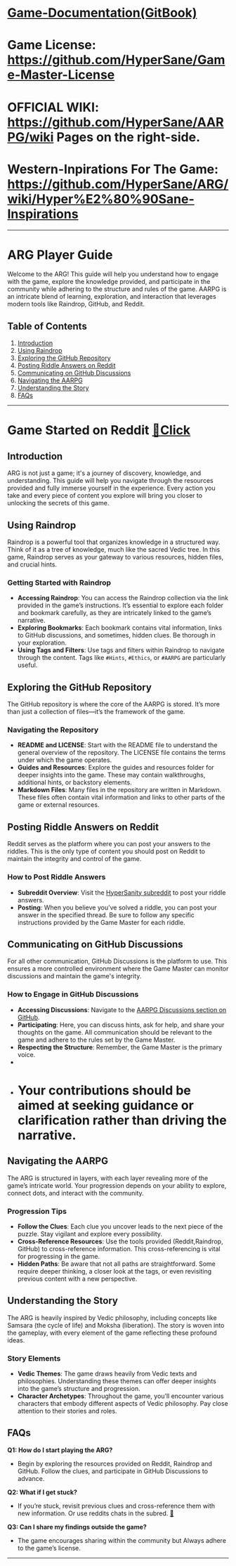 # [Game-Documentation(GitBook)](https://hypersanity.gitbook.io/hypersanity/)

# Game License: https://github.com/HyperSane/Game-Master-License

# OFFICIAL WIKI: https://github.com/HyperSane/AARPG/wiki Pages on the right-side.

# Western-Inpirations For The Game: https://github.com/HyperSane/ARG/wiki/Hyper%E2%80%90Sane-Inspirations
---

# ARG Player Guide

Welcome to the ARG! This guide will help you understand how to engage with the game, explore the knowledge provided, and participate in the community while adhering to the structure and rules of the game. AARPG is an intricate blend of learning, exploration, and interaction that leverages modern tools like Raindrop, GitHub, and Reddit.

## Table of Contents
1. [Introduction](#introduction)
2. [Using Raindrop](#using-raindrop)
3. [Exploring the GitHub Repository](#exploring-the-github-repository)
4. [Posting Riddle Answers on Reddit](#posting-riddle-answers-on-reddit)
5. [Communicating on GitHub Discussions](#communicating-on-github-discussions)
6. [Navigating the AARPG](#navigating-the-aarpg)
7. [Understanding the Story](#understanding-the-story)
8. [FAQs](#faqs)

---
# Game Started on Reddit [🔁Click](https://www.reddit.com/r/HyperSanity/comments/1etbvra/what_is_vedic_wip/)


## Introduction

ARG is not just a game; it's a journey of discovery, knowledge, and understanding. This guide will help you navigate through the resources provided and fully immerse yourself in the experience. Every action you take and every piece of content you explore will bring you closer to unlocking the secrets of this game.

## Using Raindrop

Raindrop is a powerful tool that organizes knowledge in a structured way. Think of it as a tree of knowledge, much like the sacred Vedic tree. In this game, Raindrop serves as your gateway to various resources, hidden files, and crucial hints.

### Getting Started with Raindrop
- **Accessing Raindrop**: You can access the Raindrop collection via the link provided in the game’s instructions. It’s essential to explore each folder and bookmark carefully, as they are intricately linked to the game’s narrative.
- **Exploring Bookmarks**: Each bookmark contains vital information, links to GitHub discussions, and sometimes, hidden clues. Be thorough in your exploration.
- **Using Tags and Filters**: Use tags and filters within Raindrop to navigate through the content. Tags like `#Hints`, `#Ethics`, or `#AARPG` are particularly useful.

## Exploring the GitHub Repository

The GitHub repository is where the core of the AARPG is stored. It’s more than just a collection of files—it’s the framework of the game.

### Navigating the Repository
- **README and LICENSE**: Start with the README file to understand the general overview of the repository. The LICENSE file contains the terms under which the game operates.
- **Guides and Resources**: Explore the guides and resources folder for deeper insights into the game. These may contain walkthroughs, additional hints, or backstory elements.
- **Markdown Files**: Many files in the repository are written in Markdown. These files often contain vital information and links to other parts of the game or external resources.

## Posting Riddle Answers on Reddit

Reddit serves as the platform where you can post your answers to the riddles. This is the only type of content you should post on Reddit to maintain the integrity and control of the game.

### How to Post Riddle Answers
- **Subreddit Overview**: Visit the [HyperSanity subreddit](https://www.reddit.com/r/HyperSanity/) to post your riddle answers.
- **Posting**: When you believe you’ve solved a riddle, you can post your answer in the specified thread. Be sure to follow any specific instructions provided by the Game Master for each riddle.

## Communicating on GitHub Discussions

For all other communication, GitHub Discussions is the platform to use. This ensures a more controlled environment where the Game Master can monitor discussions and maintain the game's integrity.

### How to Engage in GitHub Discussions
- **Accessing Discussions**: Navigate to the [AARPG Discussions section on GitHub](https://github.com/HyperSane/AARPG/discussions).
- **Participating**: Here, you can discuss hints, ask for help, and share your thoughts on the game. All communication should be relevant to the game and adhere to the rules set by the Game Master.
- **Respecting the Structure**: Remember, the Game Master is the primary voice.
-
- # Your contributions should be aimed at seeking guidance or clarification rather than driving the narrative.

## Navigating the AARPG

The ARG is structured in layers, with each layer revealing more of the game’s intricate world. Your progression depends on your ability to explore, connect dots, and interact with the community.

### Progression Tips
- **Follow the Clues**: Each clue you uncover leads to the next piece of the puzzle. Stay vigilant and explore every possibility.
- **Cross-Reference Resources**: Use the tools provided (Reddit,Raindrop, GitHub) to cross-reference information. This cross-referencing is vital for progressing in the game.
- **Hidden Paths**: Be aware that not all paths are straightforward. Some require deeper thinking, a closer look at the tags, or even revisiting previous content with a new perspective.

## Understanding the Story

The ARG is heavily inspired by Vedic philosophy, including concepts like Samsara (the cycle of life) and Moksha (liberation). The story is woven into the gameplay, with every element of the game reflecting these profound ideas.

### Story Elements
- **Vedic Themes**: The game draws heavily from Vedic texts and philosophies. Understanding these themes can offer deeper insights into the game’s structure and progression.
- **Character Archetypes**: Throughout the game, you’ll encounter various characters that embody different aspects of Vedic philosophy. Pay close attention to their stories and roles.

## FAQs

**Q1: How do I start playing the ARG?**
- Begin by exploring the resources provided on Reddit, Raindrop and GitHub. Follow the clues, and participate in GitHub Discussions to advance.

**Q2: What if I get stuck?**
- If you’re stuck, revisit previous clues and cross-reference them with new information. Or use reddits chats in the subred.
[🔁](https://www.reddit.com/r/HyperSanity/comments/1etbvra/what_is_vedic_wip/)

**Q3: Can I share my findings outside the game?**
- The game encourages sharing within the community but Always adhere to the game’s license.

---

